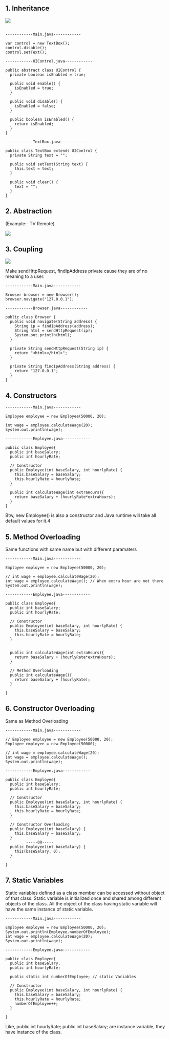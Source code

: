 ## 1. Inheritance

<img src="https://github.com/neelbavarva/Java/blob/main/Z_Images/OOPs/10.png" />

```

------------Main.java------------

var control = new TextBox();
control.disable();
control.setText();

------------UIControl.java------------

public abstract class UIControl {
  private boolean isEnabled = true;
  
  public void enable() {
    isEnabled = true;
  }

  public void disable() {
    isEnabled = false;
  }

  public boolean isEnabled() {
    return isEnabled;
  }
}

------------TextBox.java------------

public class TextBox extends UIControl {
  private String text = "";

  public void setText(String text) {
    this.text = text;
  }

  public void clear() {
    text = "";
  }
}

```

## 2. Abstraction 
(Example:- TV Remote)

<img src="https://github.com/neelbavarva/Java/blob/main/Z_Images/OOPs/8.png" />

## 3. Coupling

<img src="https://github.com/neelbavarva/Java/blob/main/Z_Images/OOPs/9.png" />


Make sendHttpRequest, findIpAddress private cause they are of no meaning to a user.
```
------------Main.java------------

Browser browser = new Browser();
browser.navigate("127.0.0.1");

------------Browser.java------------

public class Browser {
  public void navigate(String address) {
    String ip = findIpAddress(address);
    String html = sendHttpRequest(ip);
    System.out.println(html);
  }

  private String sendHttpRequest(String ip) {
    return "<html></html>";
  }

  private String findIpAddress(String address) {
    return "127.0.0.1";
  }
}
```

## 4. Constructors

```
------------Main.java------------

Employee employee = new Employee(50000, 20);

int wage = employee.calculateWage(20);
System.out.println(wage);

------------Employee.java------------

public class Employee{
  public int baseSalary;
  public int hourlyRate;
  
  // Constructor
  public Employee(int baseSalary, int hourlyRate) {
    this.baseSalary = baseSalary;
    this.hourlyRate = hourlyRate;
  }
  
  public int calculateWage(int extraHours){
    return baseSalary + (hourlyRate*extraHours);
  }
}
```
Btw, new Employee() is also a constructor and Java runtime will take all default values for it.4

## 5. Method Overloading
Same functions with same name but with different paramaters

```
------------Main.java------------

Employee employee = new Employee(50000, 20);

// int wage = employee.calculateWage(20);
int wage = employee.calculateWage(); // When extra hour are not there
System.out.println(wage);

------------Employee.java------------

public class Employee{
  public int baseSalary;
  public int hourlyRate;
  
  // Constructor
  public Employee(int baseSalary, int hourlyRate) {
    this.baseSalary = baseSalary;
    this.hourlyRate = hourlyRate;
  }
  
  
  public int calculateWage(int extraHours){
    return baseSalary + (hourlyRate*extraHours);
  }
  
  // Method Overloading
  public int calculateWage(){
    return baseSalary + (hourlyRate);
  }
  
}
```


## 6. Constructor Overloading
Same as Method Overloading

```
------------Main.java------------

// Employee employee = new Employee(50000, 20);
Employee employee = new Employee(50000);

// int wage = employee.calculateWage(20);
int wage = employee.calculateWage();
System.out.println(wage);

------------Employee.java------------

public class Employee{
  public int baseSalary;
  public int hourlyRate;
  
  // Constructor
  public Employee(int baseSalary, int hourlyRate) {
    this.baseSalary = baseSalary;
    this.hourlyRate = hourlyRate;
  }
  
  // Constructor Overloading
  public Employee(int baseSalary) {
    this.baseSalary = baseSalary;
  }
         -----OR-----
  public Employee(int baseSalary) {
    this(baseSalary, 0);
  }
  
}
```

## 7. Static Variables
Static variables defined as a class member can be accessed without object of that class. Static variable is initialized once and shared among different objects of the class. All the object of the class having static variable will have the same instance of static variable.

```
------------Main.java------------

Employee employee = new Employee(50000, 20);
System.out.println(Employee.numberOfEmployee);
int wage = employee.calculateWage(20);
System.out.println(wage);

------------Employee.java------------

public class Employee{
  public int baseSalary;
  public int hourlyRate;
  
  public static int numberOfEmployee; // static Variables
  
  // Constructor
  public Employee(int baseSalary, int hourlyRate) {
    this.baseSalary = baseSalary;
    this.hourlyRate = hourlyRate;
    numberOfEmployee++;
  }
  
}
```

Like, public int hourlyRate; public int baseSalary; are instance variable, they have instance of the class.
